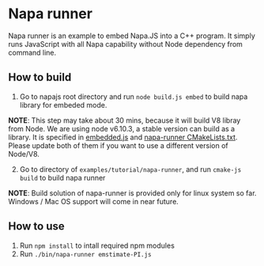 # Napa runner
Napa runner is an example to embed Napa.JS into a C++ program. It simply runs JavaScript with all Napa capability without Node dependency from command line.

## How to build
1. Go to napajs root directory and run `node build.js embed` to build napa library for embeded mode. 

**NOTE**: This step may take about 30 mins, because it will build V8 libray from Node. We are using node v6.10.3, a stable version can build as a library. It is specified in [embedded.js](https://github.com/Microsoft/napajs/blob/master/scripts/embedded.js) and [napa-runner CMakeLists.txt](https://github.com/Microsoft/napajs/blob/master/examples/tutorial/napa-runner/CMakeLists.txt). Please update both of them if you want to use a different version of Node/V8.

2. Go to directory of `examples/tutorial/napa-runner`, and run `cmake-js build` to build napa runner

**NOTE**: Build solution of napa-runner is provided only for linux system so far. Windows / Mac OS support will come in near future.

## How to use
1. Run `npm install` to intall required npm modules
2. Run `./bin/napa-runner emstimate-PI.js`


